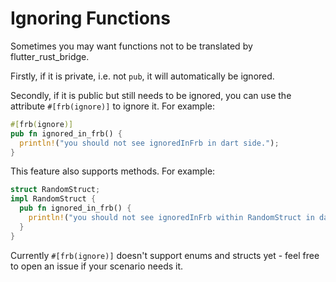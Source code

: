 # Ignoring Functions

Sometimes you may want functions not to be translated by flutter_rust_bridge.

Firstly, if it is private, i.e. not `pub`, it will automatically be ignored.

Secondly, if it is public but still needs to be ignored,
you can use the attribute `#[frb(ignore)]` to ignore it.
For example:

```rust
#[frb(ignore)]
pub fn ignored_in_frb() {
  println!("you should not see ignoredInFrb in dart side.");
}
```

This feature also supports methods. For example:

```rust
struct RandomStruct;
impl RandomStruct {
  pub fn ignored_in_frb() {
    println!("you should not see ignoredInFrb within RandomStruct in dart side.");
  }
}
```

Currently `#[frb(ignore)]` doesn't support enums and structs yet - feel free to open an issue if your scenario needs it.
